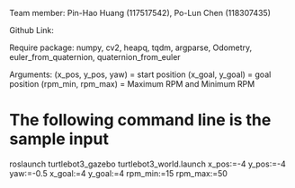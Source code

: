 Team member: 
Pin-Hao Huang (117517542), Po-Lun Chen (118307435)

Github Link:


Require package:
numpy, cv2, heapq, tqdm, argparse, Odometry, euler_from_quaternion, quaternion_from_euler

Arguments:
(x_pos, y_pos, yaw) = start position 
(x_goal, y_goal) = goal position 
(rpm_min, rpm_max) = Maximum RPM and Minimum RPM
# The following command line is the sample input
roslaunch turtlebot3_gazebo turtlebot3_world.launch x_pos:=-4 y_pos:=-4 yaw:=-0.5 x_goal:=4 y_goal:=4 rpm_min:=15 rpm_max:=50

